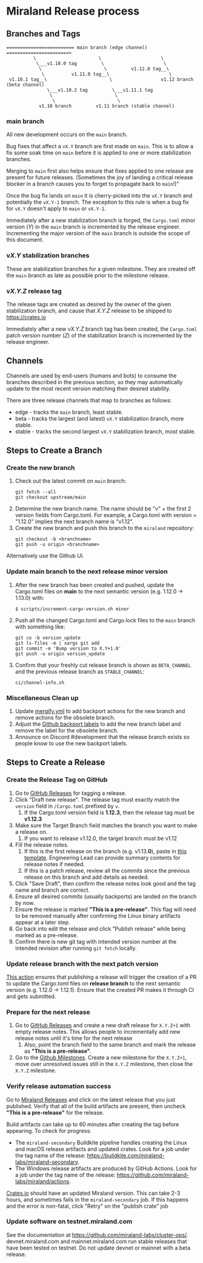 # Miraland Release process

## Branches and Tags

```
========================= main branch (edge channel) =======================>
          \                       \                      \
           \___v1.10.0 tag         \                      \
            \                       \         v1.12.0 tag__\
             \          v1.11.0 tag__\                      \
 v1.10.1 tag__\                       \                  v1.12 branch (beta channel)
               \___v1.10.2 tag         \___v1.11.1 tag
                \                       \
                 \                       \
            v1.10 branch         v1.11 branch (stable channel)

```

### main branch
All new development occurs on the `main` branch.

Bug fixes that affect a `vX.Y` branch are first made on `main`.  This is to
allow a fix some soak time on `main` before it is applied to one or more
stabilization branches.

Merging to `main` first also helps ensure that fixes applied to one release
are present for future releases.  (Sometimes the joy of landing a critical
release blocker in a branch causes you to forget to propagate back to
`main`!)"

Once the bug fix lands on `main` it is cherry-picked into the `vX.Y` branch
and potentially the `vX.Y-1` branch.  The exception to this rule is when a bug
fix for `vX.Y` doesn't apply to `main` or `vX.Y-1`.

Immediately after a new stabilization branch is forged, the `Cargo.toml` minor
version (*Y*) in the `main` branch is incremented by the release engineer.
Incrementing the major version of the `main` branch is outside the scope of
this document.

### v*X.Y* stabilization branches
These are stabilization branches for a given milestone.  They are created off
the `main` branch as late as possible prior to the milestone release.

### v*X.Y.Z* release tag
The release tags are created as desired by the owner of the given stabilization
branch, and cause that *X.Y.Z* release to be shipped to https://crates.io

Immediately after a new v*X.Y.Z* branch tag has been created, the `Cargo.toml`
patch version number (*Z*) of the stabilization branch is incremented by the
release engineer.

## Channels
Channels are used by end-users (humans and bots) to consume the branches
described in the previous section, so they may automatically update to the most
recent version matching their desired stability.

There are three release channels that map to branches as follows:
* edge - tracks the `main` branch, least stable.
* beta - tracks the largest (and latest) `vX.Y` stabilization branch, more stable.
* stable - tracks the second largest `vX.Y` stabilization branch, most stable.

## Steps to Create a Branch

### Create the new branch
1. Check out the latest commit on `main` branch:
    ```
    git fetch --all
    git checkout upstream/main
    ```
1. Determine the new branch name.  The name should be "v" + the first 2 version fields
   from Cargo.toml.  For example, a Cargo.toml with version = "1.12.0" implies
   the next branch name is "v1.12".
1. Create the new branch and push this branch to the `miraland` repository:
    ```
    git checkout -b <branchname>
    git push -u origin <branchname>
    ```

Alternatively use the Github UI.

### Update main branch to the next release minor version

1. After the new branch has been created and pushed, update the Cargo.toml files on **main** to the next semantic version (e.g. 1.12.0 -> 1.13.0) with:
     ```
     $ scripts/increment-cargo-version.sh minor
     ```
1. Push all the changed Cargo.toml and Cargo.lock files to the `main` branch with something like:
    ```
    git co -b version_update
    git ls-files -m | xargs git add
    git commit -m 'Bump version to X.Y+1.0'
    git push -u origin version_update
    ```
1. Confirm that your freshly cut release branch is shown as `BETA_CHANNEL` and the previous release branch as `STABLE_CHANNEL`:
    ```
    ci/channel-info.sh
    ```

### Miscellaneous Clean up

1. Update [mergify.yml](https://github.com/miraland-labs/miraland/blob/main/.mergify.yml) to add backport actions for the new branch and remove actions for the obsolete branch.
1. Adjust the [Github backport labels](https://github.com/miraland-labs/miraland/labels) to add the new branch label and remove the label for the obsolete branch.
1. Announce on Discord #development that the release branch exists so people know to use the new backport labels.

## Steps to Create a Release

### Create the Release Tag on GitHub

1. Go to [GitHub Releases](https://github.com/miraland-labs/miraland/releases) for tagging a release.
1. Click "Draft new release".  The release tag must exactly match the `version`
   field in `/Cargo.toml` prefixed by `v`.
   1.  If the Cargo.toml version field is **1.12.3**, then the release tag must be **v1.12.3**
1. Make sure the Target Branch field matches the branch you want to make a release on.
   1.  If you want to release v1.12.0, the target branch must be v1.12
1. Fill the release notes.
   1.  If this is the first release on the branch (e.g. v1.13.**0**), paste in [this
   template](https://raw.githubusercontent.com/miraland-labs/miraland/main/.github/RELEASE_TEMPLATE.md).  Engineering Lead can provide summary contents for release notes if needed.
   1. If this is a patch release, review all the commits since the previous release on this branch and add details as needed.
1. Click "Save Draft", then confirm the release notes look good and the tag name and branch are correct.
1. Ensure all desired commits (usually backports) are landed on the branch by now.
1. Ensure the release is marked **"This is a pre-release"**.  This flag will need to be removed manually after confirming the Linux binary artifacts appear at a later step.
1. Go back into edit the release and click "Publish release" while being marked as a pre-release.
1. Confirm there is new git tag with intended version number at the intended revision after running `git fetch` locally.


### Update release branch with the next patch version

[This action](https://github.com/miraland-labs/miraland/blob/main/.github/workflows/increment-cargo-version-on-release.yml) ensures that publishing a release will trigger the creation of a PR to update the Cargo.toml files on **release branch** to the next semantic version (e.g. 1.12.0 -> 1.12.1). Ensure that the created PR makes it through CI and gets submitted.

### Prepare for the next release
1.  Go to [GitHub Releases](https://github.com/miraland-labs/miraland/releases) and create a new draft release for `X.Y.Z+1` with empty release notes.  This allows people to incrementally add new release notes until it's time for the next release
    1. Also, point the branch field to the same branch and mark the release as **"This is a pre-release"**.
1.  Go to the [Github Milestones](https://github.com/miraland-labs/miraland/milestones).  Create a new milestone for the `X.Y.Z+1`, move over
unresolved issues still in the `X.Y.Z` milestone, then close the `X.Y.Z` milestone.

### Verify release automation success
Go to [Miraland Releases](https://github.com/miraland-labs/miraland/releases) and click on the latest release that you just published.
Verify that all of the build artifacts are present, then uncheck **"This is a pre-release"** for the release.

Build artifacts can take up to 60 minutes after creating the tag before
appearing.  To check for progress:
* The `miraland-secondary` Buildkite pipeline handles creating the Linux and macOS release artifacts and updated crates.  Look for a job under the tag name of the release: https://buildkite.com/miraland-labs/miraland-secondary.
* The Windows release artifacts are produced by GitHub Actions.  Look for a job under the tag name of the release: https://github.com/miraland-labs/miraland/actions.

[Crates.io](https://crates.io/crates/miraland) should have an updated Miraland version.  This can take 2-3 hours, and sometimes fails in the `miraland-secondary` job.
If this happens and the error is non-fatal, click "Retry" on the "publish crate" job

### Update software on testnet.miraland.com
See the documentation at https://github.com/miraland-labs/cluster-ops/. devnet.miraland.com and mainnet.miraland.com run stable releases that have been tested on testnet. Do not update devnet or mainnet with a beta release.
